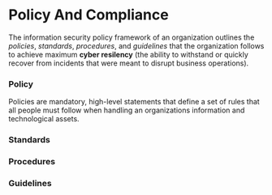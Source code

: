 # Policy And Compliance

The information security policy framework of an organization outlines the *policies*, *standards*, *procedures*, and *guidelines* that the organization follows to achieve maximum **cyber resilency** (the ability to withstand or quickly recover from incidents that were meant to disrupt business operations). 

### Policy

Policies are mandatory, high-level statements that define a set of rules that all people must follow when handling an organizations information and technological assets. 

### Standards


### Procedures


### Guidelines


